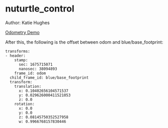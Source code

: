 # nuturtle_control
Author: Katie Hughes



[Odometry Demo](https://user-images.githubusercontent.com/53623710/217080004-84421796-6e2b-43d6-bc5e-07333c32bd7e.mov)

After this, the following is the offset between odom and blue/base_footprint:

```
transforms:
- header:
    stamp:
      sec: 1675715071
      nanosec: 38094893
    frame_id: odom
  child_frame_id: blue/base_footprint
  transform:
    translation:
      x: 0.10402656104571537
      y: 0.029626000411521053
      z: 0.0
    rotation:
      x: 0.0
      y: 0.0
      z: 0.08145750352527958
      w: 0.9966768157830446

```
